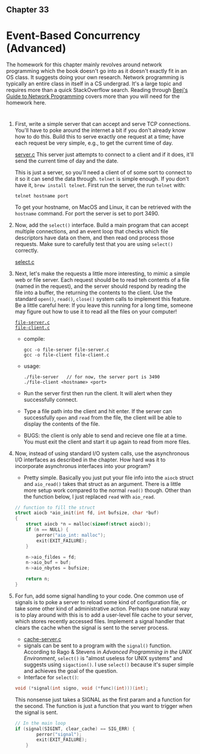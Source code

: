 ## Chapter 33
# Event-Based Concurrency (Advanced)

The homework for this chapter mainly revolves around network programming which the book doesn't go into as it doesn't exactly fit in an OS class. It suggests doing your own research. Network programming is typically an entire class in itself in a CS undergrad. It's a large topic and requires more than a quick StackOverflow search. Reading through [Beej's Guide to Network Programming](https://beej.us/guide/bgnet/pdf/bgnet_usl_c_1.pdf) covers more than you will need for the homework here.  

#

1. First, write a simple server that can accept and serve TCP connections. You'll have to poke around the internet a bit if you don't already know how to do this. Build this to serve exactly one request at a time; have each request be very simple, e.g., to get the current time of day.

    [server.c](https://github.com/breakthatbass/OStep/blob/main/chap33/server.c)
    This server just attempts to connect to a client and if it does, it'll send the current time of day and the date. 

    This is just a server, so you'll need a client of of some sort to connect to it so it can send the data through. `telnet` is simple enough. If you don't have it, `brew install telnet`. First run the server, the run `telnet` with:
    ```
    telnet hostname port
    ```
    To get your hostname, on MacOS and Linux, it can be retrieved with the `hostname` command. For port the server is set to port 3490. 

2. Now, add the `select()` interface. Build a main program that can accept multiple connections, and an event loop that checks which file descriptors have data on them, and then read ond process those requests. Make sure to carefully test that you are using `select()` correctly.

    [select.c](https://github.com/breakthatbass/OStep/blob/main/chap33/select.c)


3. Next, let's make the requests a little more interesting, to mimic a simple web or file server. Each request should be to read teh contents of a file (named in the request), and the server should respond by reading the file into a buffer, the returning the contents to the client. Use the standard `open()`, `read()`, `close()` system calls to implement this feature. Be a little careful here: If you leave this running for a long time, someone may figure out how to use it to read all the files on your computer!

    [`file-server.c`](https://github.com/breakthatbass/OStep/blob/main/chap33/file-server.c)  
    [`file-client.c`](https://github.com/breakthatbass/OStep/blob/main/chap33/file-client.c)  

    - compile:  
        ```
        gcc -o file-server file-server.c
        gcc -o file-client file-client.c
        ```
    - usage:
        ```
        ./file-server   // for now, the server port is 3490
        ./file-client <hostname> <port>
        ```
    - Run the server first then run the client. It will alert when they successfully connect. 
    
    - Type a file path into the client and hit enter. If the server can successfully `open` and `read` from the file, the client will be able to display the contents of the file.

    - BUGS: the client is only able to send and recieve one file at a time. You must exit the client and start it up again to read from more files.

4. Now, instead of using standard I/O system calls, use the asynchronous I/O interfaces as described in the chapter. How hard was it to incorporate asynchronus interfaces into your program?  

    - Pretty simple. Basically you just put your file info into the `aiocb` struct and `aio_read()` takes that struct as an argument. There is a little more setup work compared to the normal `read()` though.  Other than the function below, I just replaced `read` with `aio_read`.

    ```c
    // function to fill the struct
    struct aiocb *aio_init(int fd, int bufsize, char *buf)
    {
        struct aiocb *n = malloc(sizeof(struct aiocb));
        if (n == NULL) {
            perror("aio_int: malloc");
            exit(EXIT_FAILURE);
        }

        n->aio_fildes = fd;
        n->aio_buf = buf;
        n->aio_nbytes = bufsize;

        return n;
    }
    ```

5. For fun, add some signal handling to your code. One common use of signals is to poke a server to reload some kind of configuration file, or take some other kind of administrative action. Perhaps one natural way is to play around with this is to add a user-level file cache to your server, which stores recently accessed files. Implement a signal handler that clears the cache when the signal is sent to the server process.

    - [cache-server.c](https://github.com/breakthatbass/OStep/blob/main/chap33/cache-server.c)
    - signals can be sent to a program with the `signal()` function. According to Rago & Stevens in *Advanced Programming in the UNIX Environment*, `select()` is "almost useless for UNIX systems" and suggests using `sigaction()`. I use `select()` because it's super simple and achieves the goal of the question.
    - Interface for `select()`:  
    ```c
    void (*signal(int signo, void (*func)(int)))(int);
    ```
    This nonsense just takes a SIGNAL as the first param and a function for the second. The function is just a function that you want to trigger when the signal is sent.

    ```c
    // In the main loop
    if (signal(SIGINT, clear_cache) == SIG_ERR) {
			perror("signal");
			exit(EXIT_FAILURE);
		}
    ```


